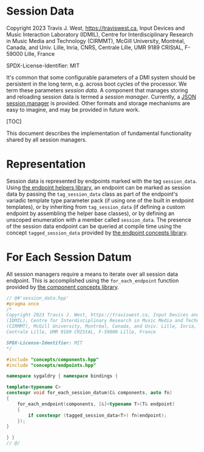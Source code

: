 # Session Data

Copyright 2023 Travis J. West, https://traviswest.ca, Input Devices and Music Interaction Laboratory
(IDMIL), Centre for Interdisciplinary Research in Music Media and Technology
(CIRMMT), McGill University, Montréal, Canada, and Univ. Lille, Inria, CNRS,
Centrale Lille, UMR 9189 CRIStAL, F-59000 Lille, France

SPDX-License-Identifier: MIT

It's common that some configurable parameters of a DMI system should be
persistent in the long term, e.g. across boot cycles of the processor. We term
these parameters *session data*. A component that manages storing and reloading
session data is termed a *session manager*. Currently, a
[JSON session manager](bindings/rapidjson.lili.md) is provided. Other formats
and storage mechanisms are easy to imagine, and may be provided in future work.

[TOC]

This document describes the implementation of fundamental functionality shared
by all session managers.

# Representation

Session data is represented by endpoints marked with the tag `session_data`.
Using [the endpoint helpers library](helpers/endpoints.lili.md), an endpoint
can be marked as session data by passing the `tag_session_data` class as part
of the endpoint's variadic template type parameter pack (if using one of the
built in endpoint templates), or by inheriting from `tag_session_data` (if
defining a custom endpoint by assembling the helper base classes), or by
defining an unscoped enumeration with a member called `session_data`. The
presence of the session data endpoint can be queried at compile time using the
concept `tagged_session_data` provided by
[the endpoint concepts library](concepts/endpoints.lili.md).

# For Each Session Datum

All session managers require a means to iterate over all session data endpoint.
This is accomplished using the `for_each_endpoint` function provided by
[the component concepts library](concepts/components.lili.md).

```cpp
// @#'session_data.hpp'
#pragma once
/*
Copyright 2023 Travis J. West, https://traviswest.ca, Input Devices and Music Interaction Laboratory
(IDMIL), Centre for Interdisciplinary Research in Music Media and Technology
(CIRMMT), McGill University, Montréal, Canada, and Univ. Lille, Inria, CNRS,
Centrale Lille, UMR 9189 CRIStAL, F-59000 Lille, France

SPDX-License-Identifier: MIT
*/

#include "concepts/components.hpp"
#include "concepts/endpoints.hpp"

namespace sygaldry { namespace bindings {

template<typename C>
constexpr void for_each_session_datum(C& components, auto fn)
{
    for_each_endpoint(components, [&]<typename T>(T& endpoint)
    {
        if constexpr (tagged_session_data<T>) fn(endpoint);
    });
}

} }
// @/
```
